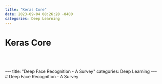 ```yaml
---
title: "Keras Core"
date: 2023-09-04 08:26:28 -0400
categories: Deep Learning
---
```

# Keras Core

<br>
<br>
<br>
---
title: "Deep Face Recognition - A Survey"
categories: Deep Learning
---
# Deep Face Recognition - A Survey

<br>

